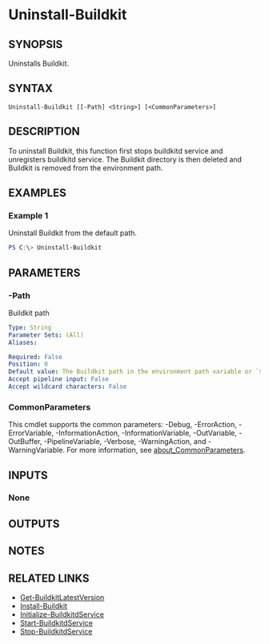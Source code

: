 ﻿---
external help file: ContainerToolsForWindows.psm1-help.xml
Module Name: ContainerToolsForWindows
online version:
schema: 2.0.0
---

# Uninstall-Buildkit

## SYNOPSIS

Uninstalls Buildkit.

## SYNTAX

```
Uninstall-Buildkit [[-Path] <String>] [<CommonParameters>]
```

## DESCRIPTION

To uninstall Buildkit, this function first stops buildkitd service and unregisters buildkitd service. The Buildkit directory is then deleted and Buildkit is removed from the environment path.

## EXAMPLES

### Example 1

Uninstall Buildkit from the default path.

```powershell
PS C:\> Uninstall-Buildkit
```

## PARAMETERS

### -Path

Buildkit path

```yaml
Type: String
Parameter Sets: (All)
Aliases:

Required: False
Position: 0
Default value: The Buildkit path in the environment path variable or `$Env:ProgramFiles\Buildkit`
Accept pipeline input: False
Accept wildcard characters: False
```

### CommonParameters

This cmdlet supports the common parameters: -Debug, -ErrorAction, -ErrorVariable, -InformationAction, -InformationVariable, -OutVariable, -OutBuffer, -PipelineVariable, -Verbose, -WarningAction, and -WarningVariable. For more information, see [about_CommonParameters](http://go.microsoft.com/fwlink/?LinkID=113216).

## INPUTS

### None

## OUTPUTS

## NOTES

## RELATED LINKS

- [Get-BuildkitLatestVersion](Get-BuildkitLatestVersion.md)
- [Install-Buildkit](Install-Buildkit.md)
- [Initialize-BuildkitdService](Initialize-BuildkitdService.md)
- [Start-BuildkitdService](Start-BuildkitdService.md)
- [Stop-BuildkitdService](Stop-BuildkitdService.md)
